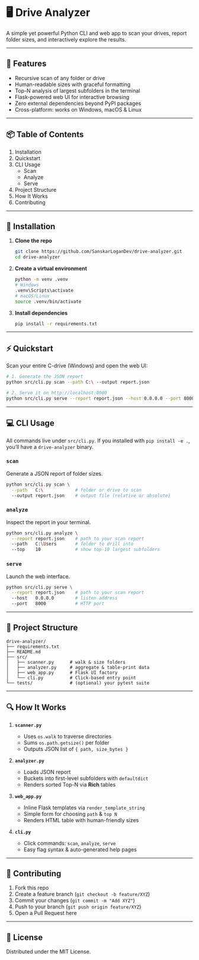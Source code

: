 # 🖥️ Drive Analyzer

A simple yet powerful Python CLI and web app to scan your drives, report folder sizes, and interactively explore the results.

---

## 🚀 Features

- Recursive scan of any folder or drive  
- Human-readable sizes with graceful formatting  
- Top-N analysis of largest subfolders in the terminal  
- Flask-powered web UI for interactive browsing  
- Zero external dependencies beyond PyPI packages  
- Cross-platform: works on Windows, macOS & Linux  

---

## 📦 Table of Contents

1. Installation 
2. Quickstart 
3. CLI Usage  
   - Scan
   - Analyze  
   - Serve 
4. Project Structure 
5. How It Works 
6. Contributing 


---

## 🔧 Installation

1. **Clone the repo**  
   ```bash
   git clone https://github.com/SanskarLoganDev/drive-analyzer.git
   cd drive-analyzer
   ```

2. **Create a virtual environment**

   ```bash
   python -m venv .venv
   # Windows
   .venv\Scripts\activate
   # macOS/Linux
   source .venv/bin/activate
   ```
3. **Install dependencies**

   ```bash
   pip install -r requirements.txt
   ```

---

## ⚡ Quickstart

Scan your entire C-drive (Windows) and open the web UI:

```bash
# 1. Generate the JSON report
python src/cli.py scan --path C:\ --output report.json

# 2. Serve it on http://localhost:8000
python src/cli.py serve --report report.json --host 0.0.0.0 --port 8000
```

---

## 💻 CLI Usage

All commands live under `src/cli.py`. If you installed with `pip install -e .`, you’ll have a `drive-analyzer` binary.

### `scan`

Generate a JSON report of folder sizes.

```bash
python src/cli.py scan \
  --path   C:\            # folder or drive to scan  
  --output report.json    # output file (relative or absolute)
```

### `analyze`

Inspect the report in your terminal.

```bash
python src/cli.py analyze \
  --report report.json    # path to your scan report  
  --path   C:\Users       # folder to drill into  
  --top    10             # show top-10 largest subfolders
```

### `serve`

Launch the web interface.

```bash
python src/cli.py serve \
  --report report.json    # path to your scan report  
  --host   0.0.0.0        # listen address  
  --port   8000           # HTTP port
```

---

## 📂 Project Structure

```
drive-analyzer/
├── requirements.txt
├── README.md
├── src/
│   ├── scanner.py      # walk & size folders
│   ├── analyzer.py     # aggregate & table-print data
│   ├── web_app.py      # Flask UI factory
│   └── cli.py          # Click-based entry point
└── tests/              # (optional) your pytest suite
```

---

## 🔍 How It Works

1. **`scanner.py`**

   * Uses `os.walk` to traverse directories
   * Sums `os.path.getsize()` per folder
   * Outputs JSON list of `{ path, size_bytes }`

2. **`analyzer.py`**

   * Loads JSON report
   * Buckets into first-level subfolders with `defaultdict`
   * Renders sorted Top-N via **Rich** tables

3. **`web_app.py`**

   * Inline Flask templates via `render_template_string`
   * Simple form for choosing `path` & `top N`
   * Renders HTML table with human-friendly sizes

4. **`cli.py`**

   * Click commands: `scan`, `analyze`, `serve`
   * Easy flag syntax & auto-generated help pages

---

## 🤝 Contributing

1. Fork this repo
2. Create a feature branch (`git checkout -b feature/XYZ`)
3. Commit your changes (`git commit -m "Add XYZ"`)
4. Push to your branch (`git push origin feature/XYZ`)
5. Open a Pull Request here

---

## 📄 License

Distributed under the MIT License.
